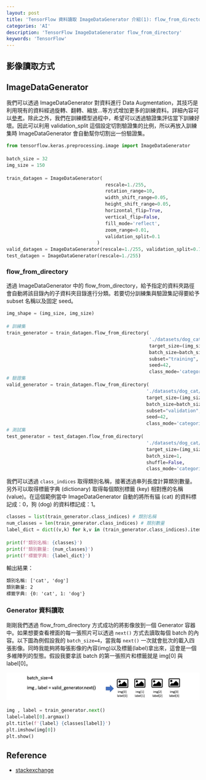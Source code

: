 ```yaml
---
layout: post
title: 'TensorFlow 資料讀取 ImageDataGenerator 介紹(1): flow_from_directory'
categories: 'AI'
description: 'TensorFlow ImageDataGenerator flow_from_directory'
keywords: 'TensorFlow'
---
```


## 影像讀取方式

## ImageDataGenerator
我們可以透過 ImageDataGenerator 對資料進行 Data Augmentation，其技巧是利用現有的資料經過旋轉、翻轉、縮放…等方式增加更多的訓練資料。詳細內容可以[參考](https://hackmd.io/@allen108108/SyCsOIkxB)。除此之外，我們在訓練模型過程中，希望可以透過驗證集評估當下訓練好壞。因此可以利用 validation_split 這個設定切割驗證集的比例，所以再放入訓練集時 ImageDataGenerator 會自動幫你切割出一份驗證集。

```py
from tensorflow.keras.preprocessing.image import ImageDataGenerator

batch_size = 32
img_size = 150

train_datagen = ImageDataGenerator( 
                                    rescale=1./255,
                                    rotation_range=10,
                                    width_shift_range=0.05,
                                    height_shift_range=0.05,
                                    horizontal_flip=True,
                                    vertical_flip=False,
                                    fill_mode='reflect', 
                                    zoom_range=0.01,
                                    validation_split=0.1
                                 )
valid_datagen = ImageDataGenerator(rescale=1./255, validation_split=0.1)
test_datagen = ImageDataGenerator(rescale=1./255)
```

### flow_from_directory
透過 ImageDataGenerator 中的 flow_from_directory，給予指定的資料夾路徑會自動將該目錄內的子資料夾目錄進行分類。若要切分訓練集與驗證集記得要給予 subset 名稱以及固定 seed。

```py
img_shape = (img_size, img_size)

# 訓練集
train_generator = train_datagen.flow_from_directory(
                                                    './datasets/dog_cat/train',
                                                    target_size=(img_size, img_size),
                                                    batch_size=batch_size,
                                                    subset="training",
                                                    seed=42,                                                
                                                    class_mode='categorical')
# 驗證集
valid_generator = train_datagen.flow_from_directory(
                                                   './datasets/dog_cat/train',
                                                   target_size=(img_size, img_size),
                                                   batch_size=batch_size,
                                                   subset="validation",
                                                   seed=42,
                                                   class_mode='categorical')
# 測試集
test_generator = test_datagen.flow_from_directory(
                                                   './datasets/dog_cat/test',
                                                   target_size=(img_size, img_size),
                                                   batch_size=1,
                                                   shuffle=False,
                                                   class_mode='categorical')
 ```


我們可以透過 `class_indices` 取得類別名稱，接著透過串列長度計算類別數量。另外可以取得標籤字典 (dictionary) 取得每個類別標籤 (key) 相對應的名稱 (value)。在這個範例當中 ImageDataGenerator 自動的將所有貓 (cat) 的資料標記成：0，狗 (dog) 的資料標記成：1。
 ```py
classes = list(train_generator.class_indices) # 類別名稱
num_classes = len(train_generator.class_indices) # 類別數量
label_dict = dict((v,k) for k,v in (train_generator.class_indices).items()) # flip k,v

print(f'類別名稱: {classes}')
print(f'類別數量: {num_classes}')
print(f'標籤字典: {label_dict}')
```

輸出結果：
```
類別名稱: ['cat', 'dog']
類別數量: 2
標籤字典: {0: 'cat', 1: 'dog'}
```

### Generator 資料讀取
剛剛我們透過 flow_from_directory 方式成功的將影像放到一個 Generator 容器中。如果想要查看裡面的每一張照片可以透過 `next()` 方式去讀取每個 batch 的內容。以下圖為例假設我的 `batch_size=4`，當我每 `next()` 一次就會批次的載入四張影像。同時我能夠將每張影像的內容(img)以及標籤(label)拿出來，這會是一個多維陣列的型態。假設我要拿該 batch 的第一張照片和標籤就是 img[0] 與 label[0]。
 
 ![](/images/posts/AI/2022/img1110612-1.png)

 ```py
img , label = train_generator.next()
label=label[0].argmax()
plt.title(f'{label} {classes[label]}')
plt.imshow(img[0])
plt.show()
```


## Reference
- [stackexchange](https://datascience.stackexchange.com/questions/32194/how-to-predict-class-label-from-class-probability-given-by-predict-generator-for)